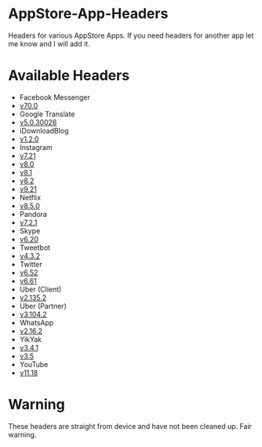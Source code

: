 # AppStore-App-Headers
Headers for various AppStore Apps. If you need headers for another app let me know and I will add it.

# Available Headers
- Facebook Messenger
 - [v70.0](https://github.com/CPDigitalDarkroom/AppStore-App-Headers/blob/master/Facebook%20Messenger/70.0/Fb.Messenger_70_0.zip?raw=true)
- Google Translate
 - [v5.0.30026](https://github.com/CPDigitalDarkroom/AppStore-App-Headers/blob/master/Google%20Translate/5.0.30026/G.Translate_5_0_30026.zip?raw=true)
- iDownloadBlog
 - [v1.2.0](https://github.com/CPDigitalDarkroom/AppStore-App-Headers/blob/master/iDownloadBlog/1.2.0/iDownloadBlog_1_2_0.zip?raw=true)
- Instagram
 - [v7.21](https://github.com/CPDigitalDarkroom/AppStore-App-Headers/blob/master/Instagram/7.21/Instagram_7_21.zip?raw=true)
 - [v8.0](https://github.com/CPDigitalDarkroom/AppStore-App-Headers/blob/master/Instagram/8.0/Instagram_8_0.zip?raw=true)
 - [v8.1](https://github.com/CPDigitalDarkroom/AppStore-App-Headers/blob/master/Instagram/8.1/Instagram_8_1.zip?raw=true)
 - [v8.2](https://github.com/CPDigitalDarkroom/AppStore-App-Headers/blob/master/Instagram/8.2/Instagram_8_2.zip?raw=true)
 - [v9.21](https://github.com/CPDigitalDarkroom/AppStore-App-Headers/blob/master/Instagram/9.21/Instagram_9_21.zip?raw=true)
- Netflix
 - [v8.5.0](https://github.com/CPDigitalDarkroom/AppStore-App-Headers/blob/master/Netflix/8.5.0/Netflix_8_5_0.zip?raw=true)
- Pandora
 - [v7.2.1](https://github.com/CPDigitalDarkroom/AppStore-App-Headers/blob/master/Pandora/7.2.1/Pandora_7_2_1.zip?raw=true)
- Skype
 - [v6.20](https://github.com/CPDigitalDarkroom/AppStore-App-Headers/blob/master/Skype/6.20/Skype_6_20.zip?raw=true)
- Tweetbot
 - [v4.3.2](https://github.com/CPDigitalDarkroom/AppStore-App-Headers/blob/master/Tweetbot/4.3.2/Tweetbot_4_3_2.zip?raw=true)
- Twitter
 - [v6.52](https://github.com/CPDigitalDarkroom/AppStore-App-Headers/blob/master/Twitter/6.52/Twitter_6_52.zip?raw=true)
 - [v6.61](https://github.com/CPDigitalDarkroom/AppStore-App-Headers/blob/master/Twitter/6.61/Twitter_6_61.zip?raw=true)
- Uber (Client)
 - [v2.135.2](https://github.com/CPDigitalDarkroom/AppStore-App-Headers/blob/master/Uber%20(Client)/2.135.2/UberClient_2_135_2.zip?raw=true)
- Uber (Partner)
 - [v3.104.2](https://github.com/CPDigitalDarkroom/AppStore-App-Headers/blob/master/Uber%20(Partner)/3.104.2/UberPartner_3_104_2.zip?raw=true)
- WhatsApp
 - [v2.16.2](https://github.com/CPDigitalDarkroom/AppStore-App-Headers/blob/master/WhatsApp/2.16.2/WhatsApp_2_16_2.zip?raw=true)
- YikYak
 - [v3.4.1](https://github.com/CPDigitalDarkroom/AppStore-App-Headers/blob/master/YikYak/3.4.1/YikYak_3_4_1.zip?raw=true)
 - [v3.5](https://github.com/CPDigitalDarkroom/AppStore-App-Headers/blob/master/YikYak/3.5/YikYak_3_5.zip?raw=true)
- YouTube
 - [v11.18](https://github.com/CPDigitalDarkroom/AppStore-App-Headers/blob/master/YouTube/11.18/YouTube_11_18.zip?raw=true)

# Warning
These headers are straight from device and have not been cleaned up. Fair warning.
